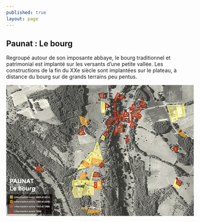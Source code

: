 ```yaml
---
published: true
layout: page
---
```


## Paunat : Le bourg

Regroupé autour de son imposante abbaye, le bourg traditionnel et patrimonial est implanté sur les versants d’une petite vallée. Les constructions de la fin du XXe siècle sont implantées sur le plateau, à distance du bourg sur de grands terrains peu pentus.

![](/data/images/20/histoire/20_HISTOIRE_POPUP_7.jpg)
